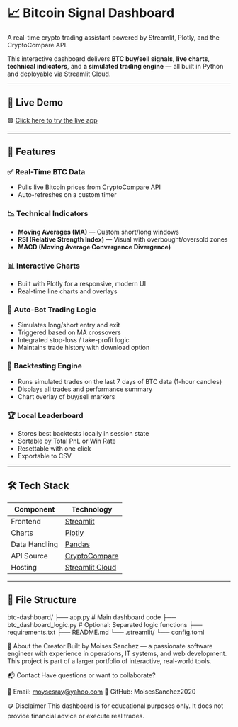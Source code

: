 # 📈 Bitcoin Signal Dashboard

A real-time crypto trading assistant powered by Streamlit, Plotly, and the CryptoCompare API.

This interactive dashboard delivers **BTC buy/sell signals**, **live charts**, **technical indicators**, and **a simulated trading engine** — all built in Python and deployable via Streamlit Cloud.

---

## 🚀 Live Demo

🟢 [Click here to try the live app](https://btc-signal-dashboard-mjzbtqux9dkpghrzrrwtru.streamlit.app/)

---

## 🧠 Features

### ✅ Real-Time BTC Data
- Pulls live Bitcoin prices from CryptoCompare API
- Auto-refreshes on a custom timer

### 📉 Technical Indicators
- **Moving Averages (MA)** — Custom short/long windows
- **RSI (Relative Strength Index)** — Visual with overbought/oversold zones
- **MACD (Moving Average Convergence Divergence)**

### 📊 Interactive Charts
- Built with Plotly for a responsive, modern UI
- Real-time line charts and overlays

### 🤖 Auto-Bot Trading Logic
- Simulates long/short entry and exit
- Triggered based on MA crossovers
- Integrated stop-loss / take-profit logic
- Maintains trade history with download option

### 🔬 Backtesting Engine
- Runs simulated trades on the last 7 days of BTC data (1-hour candles)
- Displays all trades and performance summary
- Chart overlay of buy/sell markers

### 🏆 Local Leaderboard
- Stores best backtests locally in session state
- Sortable by Total PnL or Win Rate
- Resettable with one click
- Exportable to CSV

---

## 🛠️ Tech Stack

| Component       | Technology               |
|----------------|---------------------------|
| Frontend       | [Streamlit](https://streamlit.io) |
| Charts         | [Plotly](https://plotly.com/python/) |
| Data Handling  | [Pandas](https://pandas.pydata.org/) |
| API Source     | [CryptoCompare](https://min-api.cryptocompare.com/) |
| Hosting        | [Streamlit Cloud](https://streamlit.io/cloud) |

---

## 📁 File Structure

btc-dashboard/
├── app.py # Main dashboard code
├── btc_dashboard_logic.py # Optional: Separated logic functions
├── requirements.txt
├── README.md
└── .streamlit/
└── config.toml



👋 About the Creator
Built by Moises Sanchez — a passionate software engineer with experience in operations, IT systems, and web development. This project is part of a larger portfolio of interactive, real-world tools.


📬 Contact
Have questions or want to collaborate?

📧 Email: moysesray@yahoo.com
🔗 GitHub: MoisesSanchez2020


🪙 Disclaimer
This dashboard is for educational purposes only. It does not provide financial advice or execute real trades.


